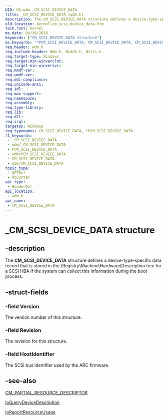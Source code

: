 ```yaml
---
UID: NS:wdm._CM_SCSI_DEVICE_DATA
title: _CM_SCSI_DEVICE_DATA (wdm.h)
description: The CM_SCSI_DEVICE_DATA structure defines a device-type-specific data record that is stored in the \\Registry\Machine\Hardware\Description tree for a SCSI HBA if the system can collect this information during the boot process.
old-location: kernel\cm_scsi_device_data.htm
tech.root: kernel
ms.date: 04/30/2018
keywords: ["CM_SCSI_DEVICE_DATA structure"]
ms.keywords: "*PCM_SCSI_DEVICE_DATA, CM_SCSI_DEVICE_DATA, CM_SCSI_DEVICE_DATA structure [Kernel-Mode Driver Architecture], PCM_SCSI_DEVICE_DATA, PCM_SCSI_DEVICE_DATA structure pointer [Kernel-Mode Driver Architecture], _CM_SCSI_DEVICE_DATA, kernel.cm_scsi_device_data, kstruct_a_af6c0c9a-2191-45f9-ba0f-20c54a202e0a.xml, wdm/CM_SCSI_DEVICE_DATA, wdm/PCM_SCSI_DEVICE_DATA"
req.header: wdm.h
req.include-header: Wdm.h, Ntddk.h, Ntifs.h
req.target-type: Windows
req.target-min-winverclnt: 
req.target-min-winversvr: 
req.kmdf-ver: 
req.umdf-ver: 
req.ddi-compliance: 
req.unicode-ansi: 
req.idl: 
req.max-support: 
req.namespace: 
req.assembly: 
req.type-library: 
req.lib: 
req.dll: 
req.irql: 
targetos: Windows
req.typenames: CM_SCSI_DEVICE_DATA, *PCM_SCSI_DEVICE_DATA
f1_keywords:
 - _CM_SCSI_DEVICE_DATA
 - wdm/_CM_SCSI_DEVICE_DATA
 - PCM_SCSI_DEVICE_DATA
 - wdm/PCM_SCSI_DEVICE_DATA
 - CM_SCSI_DEVICE_DATA
 - wdm/CM_SCSI_DEVICE_DATA
topic_type:
 - APIRef
 - kbSyntax
api_type:
 - HeaderDef
api_location:
 - wdm.h
api_name:
 - CM_SCSI_DEVICE_DATA
---
```


# _CM_SCSI_DEVICE_DATA structure


## -description

The <b>CM_SCSI_DEVICE_DATA</b> structure defines a device-type-specific data record that is stored in the \\Registry\Machine\Hardware\Description tree for a SCSI HBA if the system can collect this information during the boot process.

## -struct-fields

### -field Version

The version number of this structure.

### -field Revision

The revision for this structure.

### -field HostIdentifier

The SCSI bus identifier used by the ARC firmware.

## -see-also

<a href="/windows-hardware/drivers/ddi/wdm/ns-wdm-_cm_partial_resource_descriptor">CM_PARTIAL_RESOURCE_DESCRIPTOR</a>



<a href="/windows-hardware/drivers/kernel/mmcreatemdl">IoQueryDeviceDescription</a>



<a href="/windows-hardware/drivers/kernel/mmcreatemdl">IoReportResourceUsage</a>
